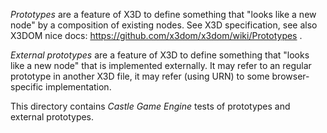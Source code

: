 _Prototypes_ are a feature of X3D to define something that "looks like a new node"
by a composition of existing nodes.
See X3D specification,
see also X3DOM nice docs: https://github.com/x3dom/x3dom/wiki/Prototypes .

_External prototypes_ are a feature of X3D to define something that "looks like a new node"
that is implemented externally.
It may refer to an regular prototype in another X3D file,
it may refer (using URN) to some browser-specific implementation.

This directory contains _Castle Game Engine_ tests of prototypes and external prototypes.
